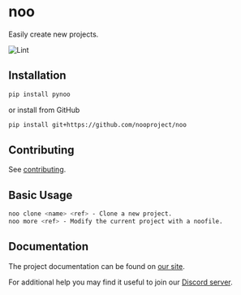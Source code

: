 # noo

Easily create new projects.

![Lint](https://github.com/nooproject/noo/actions/workflows/black.yml/badge.svg)

## Installation

```sh
pip install pynoo
```

or install from GitHub

```sh
pip install git+https://github.com/nooproject/noo
```

## Contributing

See [contributing](./.github/CONTRIBUTING.md).

## Basic Usage

```sh
noo clone <name> <ref> - Clone a new project.
noo more <ref> - Modify the current project with a noofile.
```

## Documentation

The project documentation can be found on [our site](https://docs.nooproject.dev).

For additional help you may find it useful to join our [Discord server](https://discord.gg/zbMBkC3849).
